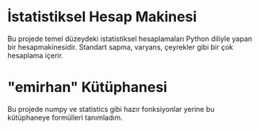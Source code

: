 # İstatistiksel Hesap Makinesi

Bu projede temel düzeydeki istatistiksel hesaplamaları Python diliyle yapan bir hesapmakinesidir. Standart sapma, varyans, çeyrekler gibi bir çok hesaplama içerir.

# "emirhan" Kütüphanesi

Bu projede numpy ve statistics gibi hazır fonksiyonlar yerine bu kütüphaneye formülleri tanımladım.
